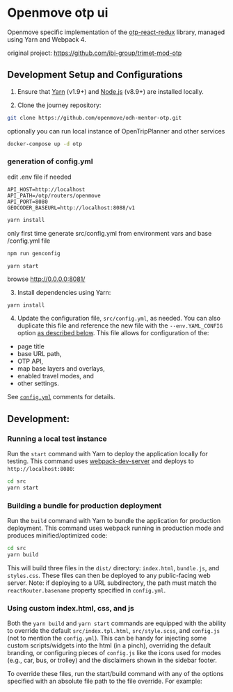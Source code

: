 
# Openmove otp ui

Openmove specific implementation of the [otp-react-redux](https://github.com/opentripplanner/otp-react-redux) library, managed using Yarn and Webpack 4.

original project: https://github.com/ibi-group/trimet-mod-otp

## Development Setup and Configurations

1. Ensure that [Yarn](https://yarnpkg.com/en/) (v1.9+) and [Node.js](https://nodejs.org/en/) (v8.9+) are installed locally.

2. Clone the journey repository:

```bash
git clone https://github.com/openmove/odh-mentor-otp.git
```

optionally you   can run local instance of OpenTripPlanner and other services
```bash
docker-compose up -d otp
```

### generation of config.yml

edit .env file if needed
```
API_HOST=http://localhost
API_PATH=/otp/routers/openmove
API_PORT=8080
GEOCODER_BASEURL=http://localhost:8088/v1
```

```bash
yarn install
```

only first time generate src/config.yml from environment vars and base /config.yml file
```bash
npm run genconfig
```

```
yarn start
```

browse http://0.0.0.0:8081/


3. Install dependencies using Yarn:

```bash
yarn install
```

4. Update the configuration file, `src/config.yml`, as needed. You can also duplicate this file and reference the new file with the `--env.YAML_CONFIG` option [as described below](#using-custom-indexhtml-css-and-js). This file allows for configuration of the:

- page title
- base URL path,
- OTP API,
- map base layers and overlays,
- enabled travel modes, and
- other settings.

See [`config.yml`](./config.yml) comments for details.

## Development:

### Running a local test instance

Run the `start` command with Yarn to deploy the application locally for testing. This command uses [webpack-dev-server](https://github.com/webpack/webpack-dev-server) and deploys to `http://localhost:8080`:

```bash
cd src
yarn start
```

### Building a bundle for production deployment

Run the `build` command with Yarn to bundle the application for production deployment. This command uses webpack running in production mode and produces minified/optimized code:

```bash
cd src
yarn build
```

This will build three files in the `dist/` directory: `index.html`, `bundle.js`, and `styles.css`. These files can then be deployed to any public-facing web server. Note: if deploying to a URL subdirectory, the path must match the `reactRouter.basename` property specified in `config.yml`.

### Using custom index.html, css, and js

Both the `yarn build` and `yarn start` commands are equipped with the ability to override the default `src/index.tpl.html`, `src/style.scss`, and `config.js` (not to mention the `config.yml`). This can be handy for injecting some custom scripts/widgets into the html (in a pinch), overriding the default branding, or configuring pieces of `config.js` like the icons used for modes (e.g., car, bus, or trolley) and the disclaimers shown in the sidebar footer.

To override these files, run the start/build command with any of the options specified with an absolute file path to the file override. For example:
